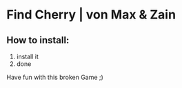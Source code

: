 # Find Cherry | von Max & Zain

## How to install:
1. install it
2. done

Have fun with this broken Game ;)
